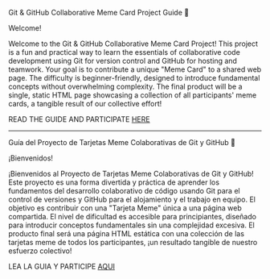 Git & GitHub Collaborative Meme Card Project Guide 🚀

Welcome!

Welcome to the Git & GitHub Collaborative Meme Card Project! This project is a fun and practical way to learn the essentials of collaborative code development using Git for version control and GitHub for hosting and teamwork. Your goal is to contribute a unique "Meme Card" to a shared web page. The difficulty is beginner-friendly, designed to introduce fundamental concepts without overwhelming complexity. The final product will be a single, static HTML page showcasing a collection of all participants' meme cards, a tangible result of our collective effort! 

READ THE GUIDE AND PARTICIPATE [HERE](guide.md)

---

Guía del Proyecto de Tarjetas Meme Colaborativas de Git y GitHub 🚀

¡Bienvenidos!

¡Bienvenidos al Proyecto de Tarjetas Meme Colaborativas de Git y GitHub! Este proyecto es una forma divertida y práctica de aprender los fundamentos del desarrollo colaborativo de código usando Git para el control de versiones y GitHub para el alojamiento y el trabajo en equipo. El objetivo es contribuir con una "Tarjeta Meme" única a una página web compartida. El nivel de dificultad es accesible para principiantes, diseñado para introducir conceptos fundamentales sin una complejidad excesiva. El producto final será una página HTML estática con una colección de las tarjetas meme de todos los participantes, ¡un resultado tangible de nuestro esfuerzo colectivo!

LEA LA GUIA Y PARTICIPE [AQUI](guia.md)